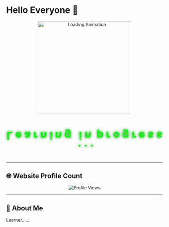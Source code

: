 # Hello Everyone 👋
<div align="center">
  <img src="https://i.gifer.com/RRsS.gif" alt="Loading Animation" style="width: 300px; height: auto;">
</div>
<div align="center">
  <h1 style="color: green; font-size: 2.5em;">
    <span style="animation: fade-in 0.5s ease-in-out; color: #00ff00; text-shadow: 0px 0px 10px green; transform: scaleY(-1); display: inline-block;">L</span>
    <span style="animation: fade-in 1s ease-in-out; color: #00ff00; text-shadow: 0px 0px 10px green; transform: scaleY(-1); display: inline-block;">e</span>
    <span style="animation: fade-in 1.5s ease-in-out; color: #00ff00; text-shadow: 0px 0px 10px green; transform: scaleY(-1); display: inline-block;">a</span>
    <span style="animation: fade-in 2s ease-in-out; color: #00ff00; text-shadow: 0px 0px 10px green; transform: scaleY(-1); display: inline-block;">r</span>
    <span style="animation: fade-in 2.5s ease-in-out; color: #00ff00; text-shadow: 0px 0px 10px green; transform: scaleY(-1); display: inline-block;">n</span>
    <span style="animation: fade-in 3s ease-in-out; color: #00ff00; text-shadow: 0px 0px 10px green; transform: scaleY(-1); display: inline-block;">i</span>
    <span style="animation: fade-in 3.5s ease-in-out; color: #00ff00; text-shadow: 0px 0px 10px green; transform: scaleY(-1); display: inline-block;">n</span>
    <span style="animation: fade-in 4s ease-in-out; color: #00ff00; text-shadow: 0px 0px 10px green; transform: scaleY(-1); display: inline-block;">g</span>
    <span style="animation: fade-in 4.5s ease-in-out; color: #00ff00; text-shadow: 0px 0px 10px green; transform: scaleY(-1); display: inline-block;">  </span>
    <span style="animation: fade-in 4.5s ease-in-out; color: #00ff00; text-shadow: 0px 0px 10px green; transform: scaleY(-1); display: inline-block;">  </span>
    <span style="animation: fade-in 5s ease-in-out; color: #00ff00; text-shadow: 0px 0px 10px green; transform: scaleY(-1); display: inline-block;">i</span>
    <span style="animation: fade-in 5.5s ease-in-out; color: #00ff00; text-shadow: 0px 0px 10px green; transform: scaleY(-1); display: inline-block;">n</span>
    <span style="animation: fade-in 6s ease-in-out; color: #00ff00; text-shadow: 0px 0px 10px green; transform: scaleY(-1); display: inline-block;">  </span>
    <span style="animation: fade-in 6.5s ease-in-out; color: #00ff00; text-shadow: 0px 0px 10px green; transform: scaleY(-1); display: inline-block;">p</span>
    <span style="animation: fade-in 7s ease-in-out; color: #00ff00; text-shadow: 0px 0px 10px green; transform: scaleY(-1); display: inline-block;">r</span>
    <span style="animation: fade-in 7.5s ease-in-out; color: #00ff00; text-shadow: 0px 0px 10px green; transform: scaleY(-1); display: inline-block;">o</span>
    <span style="animation: fade-in 8s ease-in-out; color: #00ff00; text-shadow: 0px 0px 10px green; transform: scaleY(-1); display: inline-block;">g</span>
    <span style="animation: fade-in 8.5s ease-in-out; color: #00ff00; text-shadow: 0px 0px 10px green; transform: scaleY(-1); display: inline-block;">r</span>
    <span style="animation: fade-in 9s ease-in-out; color: #00ff00; text-shadow: 0px 0px 10px green; transform: scaleY(-1); display: inline-block;">e</span>
    <span style="animation: fade-in 9.5s ease-in-out; color: #00ff00; text-shadow: 0px 0px 10px green; transform: scaleY(-1); display: inline-block;">s</span>
    <span style="animation: fade-in 10s ease-in-out; color: #00ff00; text-shadow: 0px 0px 10px green; transform: scaleY(-1); display: inline-block;">s</span>
    <span style="animation: fade-in 10.5s ease-in-out; color: #00ff00; text-shadow: 0px 0px 10px green; transform: scaleY(-1); display: inline-block;"> </span>
    <span style="animation: fade-in 11s ease-in-out; color: #00ff00; text-shadow: 0px 0px 10px green; transform: scaleY(-1); display: inline-block;">.</span>
    <span style="animation: fade-in 11.5s ease-in-out; color: #00ff00; text-shadow: 0px 0px 10px green; transform: scaleY(-1); display: inline-block;">.</span>
    <span style="animation: fade-in 12s ease-in-out; color: #00ff00; text-shadow: 0px 0px 10px green; transform: scaleY(-1); display: inline-block;">.</span>
  </h1>
</div>

---

## 🌐 **Website Profile Count**

<div align="center">
    <img src="https://profile-counter.glitch.me/yuvraj-kolkar17/count.svg?start=256" alt="Profile Views">
  </div>
<!-- </div> -->

---



## 🚀 **About Me**

Learner......

